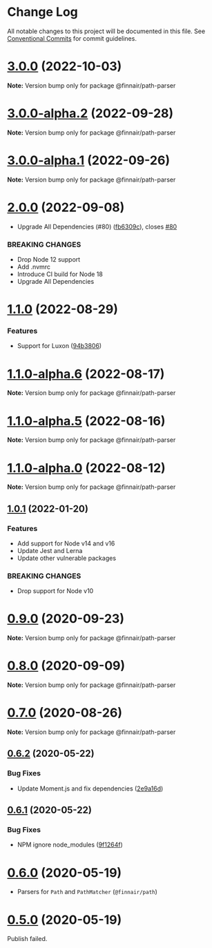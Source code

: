 # Change Log

All notable changes to this project will be documented in this file.
See [Conventional Commits](https://conventionalcommits.org) for commit guidelines.

# [3.0.0](https://github.com/finnair/v-validation/compare/v2.0.0...v3.0.0) (2022-10-03)

**Note:** Version bump only for package @finnair/path-parser





# [3.0.0-alpha.2](https://github.com/finnair/v-validation/compare/v2.0.0...v3.0.0-alpha.2) (2022-09-28)

**Note:** Version bump only for package @finnair/path-parser





# [3.0.0-alpha.1](https://github.com/finnair/v-validation/compare/v2.0.0...v3.0.0-alpha.1) (2022-09-26)

**Note:** Version bump only for package @finnair/path-parser





# [2.0.0](https://github.com/finnair/v-validation/compare/v1.1.0...v2.0.0) (2022-09-08)


* Upgrade All Dependencies (#80) ([fb6309c](https://github.com/finnair/v-validation/commit/fb6309cc1d9fd90f3e8c5ba79798fae1450b66a6)), closes [#80](https://github.com/finnair/v-validation/issues/80)


### BREAKING CHANGES

* Drop Node 12 support
* Add .nvmrc
* Introduce CI build for Node 18
* Upgrade All Dependencies





# [1.1.0](https://github.com/finnair/v-validation/compare/v1.0.1...v1.1.0) (2022-08-29)


### Features

* Support for Luxon ([94b3806](https://github.com/finnair/v-validation/commit/94b38060e07feeb0abb8c81659d8bda537a4d9aa))





# [1.1.0-alpha.6](https://github.com/finnair/v-validation/compare/v1.0.1...v1.1.0-alpha.6) (2022-08-17)

**Note:** Version bump only for package @finnair/path-parser





# [1.1.0-alpha.5](https://github.com/finnair/v-validation/compare/v1.0.1...v1.1.0-alpha.5) (2022-08-16)

**Note:** Version bump only for package @finnair/path-parser





# [1.1.0-alpha.0](https://github.com/finnair/v-validation/compare/v1.0.1...v1.1.0-alpha.0) (2022-08-12)

**Note:** Version bump only for package @finnair/path-parser





## [1.0.1](https://github.com/finnair/v-validation/compare/v0.9.1...v1.0.1) (2022-01-20)

### Features

- Add support for Node v14 and v16
- Update Jest and Lerna
- Update other vulnerable packages

### BREAKING CHANGES

- Drop support for Node v10

# [0.9.0](https://github.com/finnair/v-validation/compare/v0.8.0...v0.9.0) (2020-09-23)

**Note:** Version bump only for package @finnair/path-parser

# [0.8.0](https://github.com/finnair/v-validation/compare/v0.7.0...v0.8.0) (2020-09-09)

**Note:** Version bump only for package @finnair/path-parser

# [0.7.0](https://github.com/finnair/v-validation/compare/v0.6.2...v0.7.0) (2020-08-26)

**Note:** Version bump only for package @finnair/path-parser

## [0.6.2](https://github.com/finnair/v-validation/compare/v0.6.1...v0.6.2) (2020-05-22)

### Bug Fixes

- Update Moment.js and fix dependencies ([2e9a16d](https://github.com/finnair/v-validation/commit/2e9a16d297994a557133a853ed6556d16552c21a))

## [0.6.1](https://github.com/finnair/v-validation/compare/v0.6.0...v0.6.1) (2020-05-22)

### Bug Fixes

- NPM ignore node_modules ([9f1264f](https://github.com/finnair/v-validation/commit/9f1264f5086e406d30f94f5a47aa3fb6956d725a))

# [0.6.0](https://github.com/finnair/v-validation/compare/v0.5.0...v0.6.0) (2020-05-19)

- Parsers for `Path` and `PathMatcher` (`@finnair/path`)

# [0.5.0](https://github.com/finnair/v-validation/compare/v0.4.0...v0.5.0) (2020-05-19)

Publish failed.
